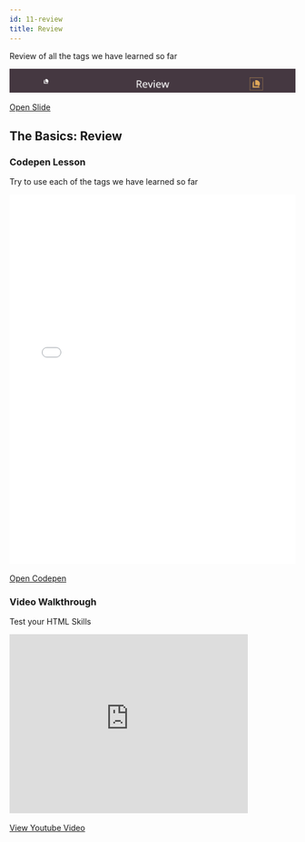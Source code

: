 ```yaml
---
id: 11-review
title: Review
---
```


<!--############## Intro Section ##############-->

<section class="inner-section">

Review of all the tags we have learned so far

<img src="https://raw.githubusercontent.com/lennyroyroy/basics-image/master/Basics Screenshots/review.png"/>

<a href="https://slides.com/lennyroyroy/deck#/18" target="_blank" class="button live-button">Open Slide</a>

</section>

<!--############## Title Section ##############-->

<section class="inner-section">

## The Basics: Review

</section>

<!--############## Codepen Section ##############-->

<section class="inner-section">

### Codepen Lesson

Try to use each of the tags we have learned so far

<iframe height="650" style="width: 100%;" scrolling="no" title="The Basics: Recap" src="//codepen.io/lennyroycodes/embed/preview/PMbJMx/?height=300&theme-id=37020&default-tab=html,result&editable=true" frameborder="no" allowtransparency="true" allowfullscreen="true">
See the Pen <a href='https://codepen.io/lennyroycodes/pen/PMbJMx/'>The Basics: Recap</a> by lennyroy
(<a href='https://codepen.io/lennyroycodes'>lennyroycodes</a>) on <a href='https://codepen.io'>CodePen</a>.
</iframe>

<a href="https://codepen.io/lennyroycodes/pen/PMbJMx" target="_blank" class="button live-button">Open Codepen</a>

</section>

<!--############## Youtube Section ##############-->

<section class="inner-section">

### Video Walkthrough

Test your HTML Skills

<div class="video-responsive">
    <iframe width="420" height="315" src="https://www.youtube.com/embed/EoRiR0gCreE?autoplay=0&rel=0" frameborder="0" allowfullscreen></iframe>
</div>

<a href="https://youtu.be/EoRiR0gCreE" target="_blank" class="button live-button">View Youtube Video</a>

</section>

<!--############## Helpful Links Section ##############-->